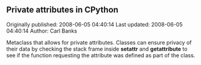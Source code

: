 ## Private attributes in CPython 
Originally published: 2008-06-05 04:40:14 
Last updated: 2008-06-05 04:40:14 
Author: Carl Banks 
 
Metaclass that allows for private attributes.  Classes can ensure privacy of their data by checking the stack frame inside __setattr__ and __getattribute__ to see if the function requesting the attribute was defined as part of the class.